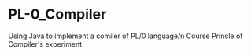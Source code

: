 # PL-0_Compiler
Using Java to implement a comiler of PL/0 language/n
Course Princle of Compiler's experiment
